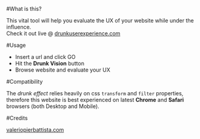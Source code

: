 #What is this?

This vital tool will help you evaluate the UX of your website while under the influence.<br>
Check it out live @ [drunkuserexperience.com](http://drunkuserexperience.com)

#Usage

* Insert a url and click GO 
* Hit the __Drunk Vision__ button
* Browse website and evaluate your UX

#Compatibility

The _drunk effect_ relies heavily on css `transform` and `filter` properties, therefore this website is best experienced on latest __Chrome__ and __Safari__ browsers (both Desktop and Mobile).

#Credits

[valeriopierbattista.com](http://valeriopierbattista.com)